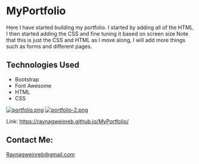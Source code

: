 # MyPortfolio

Here I have started building my portfolio. 
I started by adding all of the HTML 
I then started adding the CSS and fine tuning it based on screen size
Note that this is just the CSS and HTML as I move along, I will add more things such as forms and different pages. 
## Technologies Used
- Bootstrap 
- Font Awesome 
- HTML
- CSS


[![portfolio.png](https://i.postimg.cc/7hJw6mMF/portfolio.png)](https://postimg.cc/gLpfty7s)
[![portfolio-2.png](https://i.postimg.cc/4NtH25k2/portfolio-2.png)](https://postimg.cc/kBJ5BW5W)

Link:  https://raynagweinreb.github.io/MyPortfolio/

## Contact Me: 
Raynagweinreb@gmail.com
